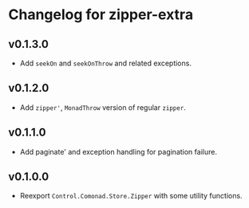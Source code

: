 # Changelog for zipper-extra

## v0.1.3.0

* Add `seekOn` and `seekOnThrow` and related exceptions.

## v0.1.2.0

* Add `zipper'`, `MonadThrow` version of regular `zipper`.

## v0.1.1.0

* Add paginate' and exception handling for pagination failure.

## v0.1.0.0

* Reexport `Control.Comonad.Store.Zipper` with some utility functions.
